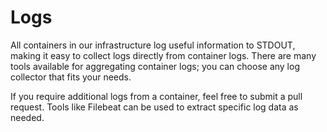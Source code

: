 # Logs

All containers in our infrastructure log useful information to STDOUT, making it easy to collect logs directly from container logs. There are many tools available for aggregating container logs; you can choose any log collector that fits your needs.

If you require additional logs from a container, feel free to submit a pull request. Tools like Filebeat can be used to extract specific log data as needed.
